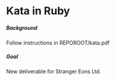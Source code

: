 Kata in Ruby
============
##### Background
Follow instructions in REPOROOT/kata.pdf

##### Goal
New deliverable for Stranger Eons Ltd.